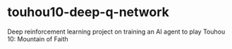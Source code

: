 # touhou10-deep-q-network
Deep reinforcement learning project on training an AI agent to play Touhou 10: Mountain of Faith
